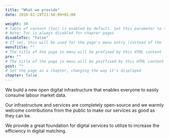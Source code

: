 ```yaml
---
title: "What we provide"
date: 2018-01-28T21:58:09+01:00

weight: 30
# Table of content (toc) is enabled by default. Set this parameter to true to disable it.
# Note: Toc is always disabled for chapter pages
disableToc: "false"
# If set, this will be used for the page's menu entry (instead of the `title` attribute)
menuTitle: ""
# The title of the page in menu will be prefixed by this HTML content
pre: ""
# The title of the page in menu will be postfixed by this HTML content
post: ""
# Set the page as a chapter, changing the way it's displayed
chapter: false
---
```


We build a new open digital infrastructure that enables everyone to easily consume labour market data.

Our infrastructure and services are completely open-source and we warmly welcome contributions from the public to make our services as good as they can be.

We provide a great foundation for digital services to utilize to increase the efficiency in digital matching.
